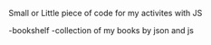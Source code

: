 Small or Little piece of code for my activites with JS

-bookshelf 
	-collection of my books by json and js
